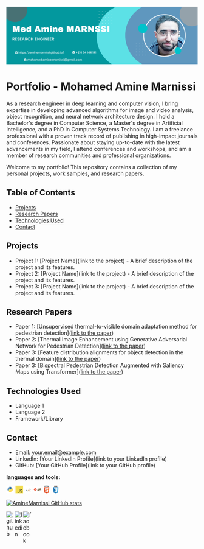 ![Research Engineer](https://github.com/AmineMarnissi/images_profile/blob/main/git_profile.png)

# Portfolio - Mohamed Amine Marnissi

As a research engineer in deep learning and computer vision, I bring expertise in developing advanced algorithms for image and video analysis, object recognition, and neural network architecture design. I hold a Bachelor's degree in Computer Science, a Master's degree in Artificial Intelligence, and a PhD in Computer Systems Technology. I am a freelance professional with a proven track record of publishing in high-impact journals and conferences. Passionate about staying up-to-date with the latest advancements in my field, I attend conferences and workshops, and am a member of research communities and professional organizations.

Welcome to my portfolio! This repository contains a collection of my personal projects, work samples, and research papers. 

## Table of Contents

- [Projects](#projects)
- [Research Papers](#research-papers)
- [Technologies Used](#technologies-used)
- [Contact](#contact)

## Projects

- Project 1: [Project Name](link to the project) - A brief description of the project and its features.
- Project 2: [Project Name](link to the project) - A brief description of the project and its features.
- Project 3: [Project Name](link to the project) - A brief description of the project and its features.

## Research Papers

- Paper 1: [Unsupervised thermal-to-visible domain adaptation method for pedestrian detection]([link to the paper](https://aminemarnissi.github.io/projects/prl.html)) 
- Paper 2: [Thermal Image Enhancement using Generative Adversarial Network for Pedestrian Detection]([link to the paper](https://aminemarnissi.github.io/projects/icpr.html))
- Paper 3: [Feature distribution alignments for object detection in the thermal domain]([link to the paper](https://aminemarnissi.github.io/projects/vcj.html))
- Paper 3: [Bispectral Pedestrian Detection Augmented with Saliency Maps using Transformer]([link to the paper](https://aminemarnissi.github.io/projects/visapp.html))

## Technologies Used

- Language 1
- Language 2
- Framework/Library

## Contact

- Email: your.email@example.com
- LinkedIn: [Your LinkedIn Profile](link to your LinkedIn profile)
- GitHub: [Your GitHub Profile](link to your GitHub profile)


**languages and tools:**

<code><img height="20" src="https://raw.githubusercontent.com/github/explore/80688e429a7d4ef2fca1e82350fe8e3517d3494d/topics/python/python.png"></code>
<code><img height="20" src="https://raw.githubusercontent.com/github/explore/80688e429a7d4ef2fca1e82350fe8e3517d3494d/topics/javascript/javascript.png"></code>
<code><img height="20" src="https://raw.githubusercontent.com/github/explore/80688e429a7d4ef2fca1e82350fe8e3517d3494d/topics/mysql/mysql.png"></code>
<code><img height="20" src="https://raw.githubusercontent.com/github/explore/80688e429a7d4ef2fca1e82350fe8e3517d3494d/topics/git/git.png"></code>
<code><img height="20" src="https://raw.githubusercontent.com/github/explore/80688e429a7d4ef2fca1e82350fe8e3517d3494d/topics/html/html.png"></code>
<code><img height="20" src="https://raw.githubusercontent.com/github/explore/80688e429a7d4ef2fca1e82350fe8e3517d3494d/topics/css/css.png"></code>

[![AmineMarnissi GitHub stats](https://github-readme-stats.vercel.app/api?username=AmineMarnissi&show_icons=true&theme=gotham)](https://github.com/AmineMarnissi/github-readme-stats)

[<img align="left" src='https://cdn.jsdelivr.net/npm/simple-icons@3.0.1/icons/github.svg' alt='github' width="22px">](https://github.com/https://github.com/AmineMarnissi/AmineMarnissi)  [<img align="left" src='https://cdn.jsdelivr.net/npm/simple-icons@3.0.1/icons/linkedin.svg' alt='linkedin' width="22px">](https://www.linkedin.com/in/https://www.linkedin.com/in/mohamed-amine-marnissi-168227a2//)  [<img align="left" src='https://cdn.jsdelivr.net/npm/simple-icons@3.0.1/icons/facebook.svg' alt='facebook' width="22px">](https://www.facebook.com/https://www.facebook.com/mohamedamine.marnissi.3) 

